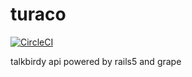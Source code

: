 # turaco
[![CircleCI](https://circleci.com/gh/birdfeed/turaco.svg?style=shield)](https://circleci.com/gh/birdfeed/turaco)

talkbirdy api powered by rails5 and grape
